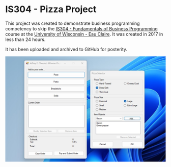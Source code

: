 # IS304 - Pizza Project

This project was created to demonstrate business programming competency to skip the [IS304 - Fundamentals of Business Programming](https://catalog.uwec.edu/courses/is/) course at the [University of Wisconsin - Eau Claire](https://www.uwec.edu). It was created in 2017 in less than 24 hours.

It has been uploaded and archived to GitHub for posterity.

![Pizza Order screenshot](./pizzaorder.jpg)